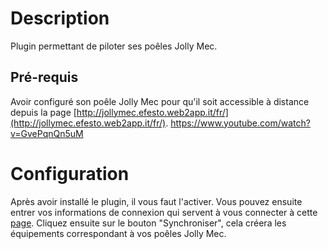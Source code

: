 Description 
===========
Plugin permettant de piloter ses poêles Jolly Mec.

Pré-requis 
----------
Avoir configuré son poêle Jolly Mec pour qu'il soit accessible à distance depuis la page [http://jollymec.efesto.web2app.it/fr/](http://jollymec.efesto.web2app.it/fr/).
https://www.youtube.com/watch?v=GvePqnQn5uM

Configuration 
===
Après avoir installé le plugin, il vous faut l'activer.
Vous pouvez ensuite entrer vos informations de connexion qui servent à vous connecter à cette [page](http://jollymec.efesto.web2app.it/fr/).
Cliquez ensuite sur le bouton "Synchroniser", cela créera les équipements correspondant à vos poêles Jolly Mec.